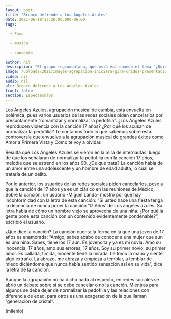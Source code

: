 ```yaml
---
layout: post
title: "Bronco defiende a Los Ángeles Azules"
date: 2021-06-18T17:26:00.000-06:00
tags:
  
  - Fama
  
  - musica
  
  - cantante
  
author: nil
description: "El grupo regiomontano, que está estrenando el tema “¿Quién dijo yo?”, destacó que hay muchos temas que en realidad deberían quitar y que “cuando un grupo tiene éxito están viendo dónde ponerle la zancadilla."
image: /uploads/2021/images-agrupacion-iniciara-gira-unidos-presentacion.jpeg
video: nil
audio: nil
alt: Bronco defiende a Los Ángeles Azules
front: false
section: Espectáculos
---
```


Los Ángeles Azules, agrupación musical de cumbia, está envuelta en polémica, pues varios usuarios de las redes sociales piden cancelarlos por presuntamente “romantizar y normalizar la pedofilia”. ¿Los Ángeles Azules reproducen violencia con la canción 17 años? ¿Por qué los acusan de normalizar la pedofilia? Te contamos todo lo que sabemos sobre esta controversia que envuelve a la agrupación musical de grandes éxitos como Amor a Primera Vista y Como te voy a olvidar. 

Resulta que Los Ángeles Azules se vieron en la mira de internautas, luego de que los señalaran de normalizar la pedofilia con la canción 17 años, melodía que se estrenó en los años 90. ¿De qué trata? La canción habla de un amor entre una adolescente y un hombre de edad adulta, lo cual se trataría de un delito. 

Por lo anterior, los usuarios de las redes sociales piden cancelarlos, pese a que la canción de 17 años ya es un clásico en las reuniones de México,  Sobre la canción, un usuario -Miguel Landa- mostró por qué hay  inconformidad con la letra de esta canción: “Si usted hace una fiesta tenga la decencia de nunca poner la canción ’17 Años’ de Los ángeles azules. Su letra habla de cómo un hombre viejo se aprovecha de una niña. ¿Por qué la gente pone esta canción con un contenido evidentemente condenable?”, escribió el usuario.

¿Qué dice la canción? La canción cuenta la forma en la que una joven de 17 años es enamorada: “Amigo, sabes acabo de conocer a una mujer que aún es una niña. Sabes, tiene los 17 aún. Es jovencita y ya es mi novia. Amo su inocencia, 17 años, amo sus errores, 17 años. Soy su primer novio, su primer amor. Es callada, tímida, inocente tiene la mirada. Le tomo la mano y siente algo extraño. La abrazo, me abraza y empieza a temblar, a temblar de miedo diciéndome que nunca había sentido sensación así en su vida”, dice la letra de la canción.

Aunque la agrupación no ha dicho nada al respecto, en redes sociales se abrió un debate sobre si se debe cancelar o no la canción. Mientras para algunos se debe dejar de normalizar la pedofilia y las relaciones con diferencia de edad, para otros es una exageración de la que llaman “generación de cristal”. 

(milenio)